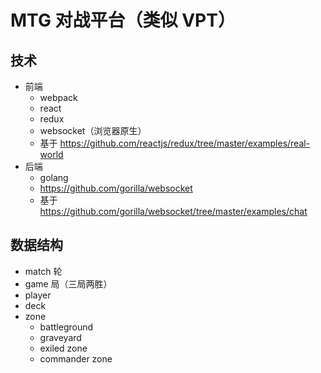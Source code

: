 # MTG 对战平台（类似 VPT）

## 技术

* 前端
  * webpack
  * react
  * redux
  * websocket（浏览器原生）
  * 基于 https://github.com/reactjs/redux/tree/master/examples/real-world
* 后端
  * golang
  * https://github.com/gorilla/websocket
  * 基于 https://github.com/gorilla/websocket/tree/master/examples/chat

## 数据结构

* match 轮
* game 局（三局两胜）
* player
* deck
* zone
    * battleground
    * graveyard
    * exiled zone
    * commander zone
